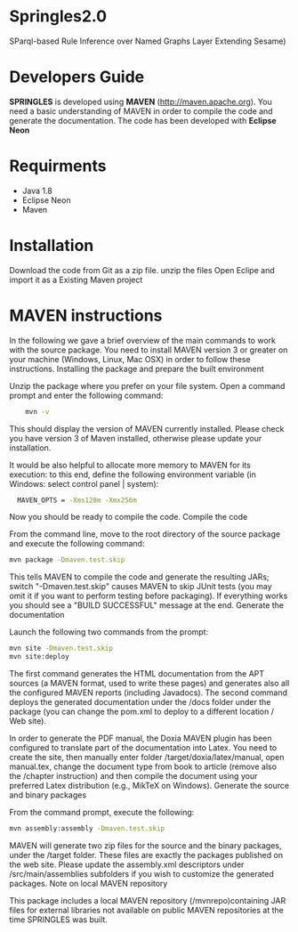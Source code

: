 # Springles2.0

SParql-based Rule Inference over Named Graphs Layer Extending Sesame)

# Developers Guide

**SPRINGLES** is developed using **MAVEN** (http://maven.apache.org). You need a basic understanding of MAVEN in order to compile the code and generate the documentation.
The code has been developed with **Eclipse Neon**

# Requirments

  - Java 1.8
  - Eclipse Neon
  - Maven

# Installation

Download the code from Git as a zip file.
unzip the files
Open Eclipe and import it as a Existing Maven project

# MAVEN instructions


In the following we gave a brief overview of the main commands to work with the source package. You need to install MAVEN version 3 or greater on your machine (Windows, Linux, Mac OSX) in order to follow these instructions.
Installing the package and prepare the built environment

Unzip the package where you prefer on your file system. Open a command prompt and enter the following command:
```sh
    mvn -v
```
This should display the version of MAVEN currently installed. Please check you have version 3 of Maven installed, otherwise please update your installation.

It would be also helpful to allocate more memory to MAVEN for its execution: to this end, define the following environment variable (in Windows: select control panel | system):
```sh
  MAVEN_OPTS = -Xms128m -Xmx256m
```
Now you should be ready to compile the code.
Compile the code

From the command line, move to the root directory of the source package and execute the following command:
```sh
mvn package -Dmaven.test.skip
```
This tells MAVEN to compile the code and generate the resulting JARs; switch "-Dmaven.test.skip" causes MAVEN to skip JUnit tests (you may omit it if you want to perform testing before packaging). If everything works you should see a "BUILD SUCCESSFUL" message at the end.
Generate the documentation

Launch the following two commands from the prompt:

```sh
mvn site -Dmaven.test.skip
mvn site:deploy
```

The first command generates the HTML documentation from the APT sources (a MAVEN format, used to write these pages) and generates also all the configured MAVEN reports (including Javadocs). The second command deploys the generated documentation under the /docs folder under the package (you can change the pom.xml to deploy to a different location / Web site).

In order to generate the PDF manual, the Doxia MAVEN plugin has been configured to translate part of the documentation into Latex. You need to create the site, then manually enter folder /target/doxia/latex/manual, open manual.tex, change the document type from book to article (remove also the /chapter instruction) and then compile the document using your preferred Latex distribution (e.g., MikTeX on Windows).
Generate the source and binary packages

From the command prompt, execute the following:
```sh
mvn assembly:assembly -Dmaven.test.skip
```

MAVEN will generate two zip files for the source and the binary packages, under the /target folder. These files are exactly the packages published on the web site. Please update the assembly.xml descriptors under /src/main/assemblies subfolders if you wish to customize the generated packages.
Note on local MAVEN repository

This package includes a local MAVEN repository (/mvnrepo)containing JAR files for external libraries not available on public MAVEN repositories at the time SPRINGLES was built.
